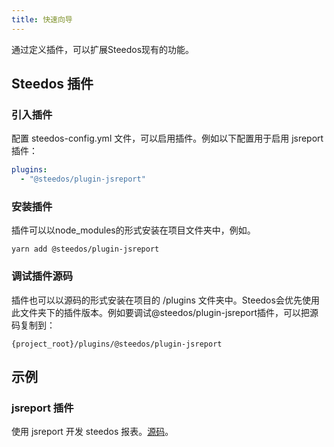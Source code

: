 ```yaml
---
title: 快速向导
---
```


通过定义插件，可以扩展Steedos现有的功能。

## Steedos 插件

### 引入插件

配置 steedos-config.yml 文件，可以启用插件。例如以下配置用于启用 jsreport 插件：

```yaml
plugins:
  - "@steedos/plugin-jsreport"
```

### 安装插件

插件可以以node_modules的形式安装在项目文件夹中，例如。

```shell
yarn add @steedos/plugin-jsreport
```

### 调试插件源码

插件也可以以源码的形式安装在项目的 /plugins 文件夹中。Steedos会优先使用此文件夹下的插件版本。例如要调试@steedos/plugin-jsreport插件，可以把源码复制到：

```shell
{project_root}/plugins/@steedos/plugin-jsreport
```

## 示例

### jsreport 插件

使用 jsreport 开发 steedos 报表。[源码](https://github.com/steedos/steedos-plugin-jsreport)。
